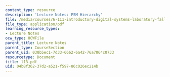 ```yaml
---
content_type: resource
description: 'Lecture Notes: FSM Hierarchy'
file: /media/courses/6-111-introductory-digital-systems-laboratory-fall-2002/04b8f36237d2a521f59786c026ec214b_l13.pdf
file_type: application/pdf
learning_resource_types:
- Lecture Notes
ocw_type: OCWFile
parent_title: Lecture Notes
parent_type: CourseSection
parent_uid: 030b5ec1-7d33-6662-6a42-76a7064c0733
resourcetype: Document
title: l13.pdf
uid: 04b8f362-37d2-a521-f597-86c026ec214b
---
```

